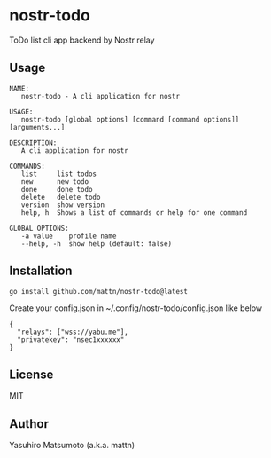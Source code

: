 # nostr-todo

ToDo list cli app backend by Nostr relay

## Usage

```
NAME:
   nostr-todo - A cli application for nostr

USAGE:
   nostr-todo [global options] [command [command options]] [arguments...]

DESCRIPTION:
   A cli application for nostr

COMMANDS:
   list     list todos
   new      new todo
   done     done todo
   delete   delete todo
   version  show version
   help, h  Shows a list of commands or help for one command

GLOBAL OPTIONS:
   -a value    profile name
   --help, -h  show help (default: false)
```

## Installation

```
go install github.com/mattn/nostr-todo@latest
```

Create your config.json in ~/.config/nostr-todo/config.json like below

```
{
  "relays": ["wss://yabu.me"],
  "privatekey": "nsec1xxxxxx"
}
```

## License

MIT

## Author

Yasuhiro Matsumoto (a.k.a. mattn)
